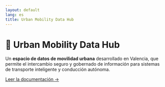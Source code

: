 ```yaml
---
layout: default
lang: es
title: Urban Mobility Data Hub
---
```


# 🌆 Urban Mobility Data Hub

Un **espacio de datos de movilidad urbana** desarrollado en Valencia, que permite el intercambio seguro y gobernado de información para sistemas de transporte inteligente y conducción autónoma.

[Leer la documentación →](docs.html)
